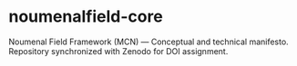 # noumenalfield-core
Noumenal Field Framework (MCN) — Conceptual and technical manifesto. Repository synchronized with Zenodo for DOI assignment.
